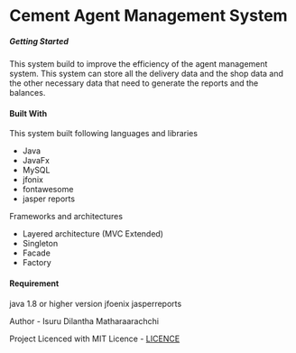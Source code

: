 

# Cement Agent Management System

##### Getting Started

This system build to improve the efficiency of the agent management system.
This system can store all the delivery data and the shop data and the other necessary data that 
need to generate the reports and the balances.  

#### Built With

This system built following languages and libraries 

- Java
- JavaFx
- MySQL
- jfonix
- fontawesome
- jasper reports 

Frameworks and architectures
- Layered architecture (MVC Extended)
- Singleton 
- Facade
- Factory

#### Requirement

java 1.8 or higher version jfoenix jasperreports

Author -
Isuru Dilantha Matharaarachchi

Project Licenced with MIT Licence - [LICENCE](LICENCE)